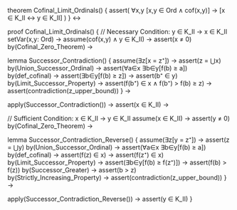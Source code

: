 theorem Cofinal_Limit_Ordinals() {
  assert(
    ∀x,y [x,y ∈ Ord ∧ cof(x,y)] →
    [x ∈ K_II ↔ y ∈ K_II]
  )
} ↔

proof Cofinal_Limit_Ordinals() {
  // Necessary Condition: y ∈ K_II → x ∈ K_II
  setVar(x,y: Ord) →
  assume(cof(x,y) ∧ y ∈ K_II) →
  assert(x ≠ 0) by(Cofinal_Zero_Theorem) →
  
  lemma Successor_Contradiction() {
    assume(∃z[x = z⁺]) →
    assert(z = ⋃x) by(Union_Successor_Ordinal) →
    assert(∀a∈x ∃b∈y[f(b) ≥ a]) by(def_cofinal) →
    assert(∃b∈y[f(b) ≥ z]) →
    assert(b⁺ ∈ y) by(Limit_Successor_Property) →
    assert(f(b⁺) ∈ x ∧ f(b⁺) > f(b) ≥ z) →
    assert(contradiction(z_upper_bound))
  } →
  
  apply(Successor_Contradiction()) →
  assert(x ∈ K_II) →

  // Sufficient Condition: x ∈ K_II → y ∈ K_II
  assume(x ∈ K_II) →
  assert(y ≠ 0) by(Cofinal_Zero_Theorem) →
  
  lemma Successor_Contradiction_Reverse() {
    assume(∃z[y = z⁺]) →
    assert(z = ⋃y) by(Union_Successor_Ordinal) →
    assert(∀a∈x ∃b∈y[f(b) ≥ a]) by(def_cofinal) →
    assert(f(z) ∈ x) →
    assert(f(z⁺) ∈ x) by(Limit_Successor_Property) →
    assert(∃b∈y[f(b) ≥ f(z⁺)]) →
    assert(f(b) > f(z)) by(Successor_Greater) →
    assert(b > z) by(Strictly_Increasing_Property) →
    assert(contradiction(z_upper_bound))
  } →
  
  apply(Successor_Contradiction_Reverse()) →
  assert(y ∈ K_II)
}